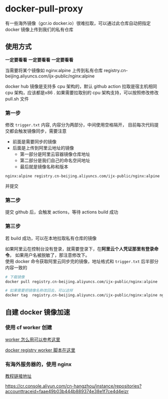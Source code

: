# docker-pull-proxy

有一些海外镜像（gcr.io docker.io）很难拉取，可以通过此仓库自动把指定 docker 镜像上传到我们的私有仓库

## 使用方式

**一定要看看**
**一定要看看**
**一定要看看**

当需要将某个镜像如 nginx:alpine 上传到私有仓库 registry.cn-beijing.aliyuncs.com/ijx-public/nginx:alpine    

docker hub 镜像是支持多 cpu 架构的，默认 github action 拉取是宿主机相同 cpu 架构，应该都是x86 .
如果需要拉取别的 cpu 架构支持，可以按照修改修改 pull.sh 文件

### 第一步
修改 `trigger.txt` 内容, 内容分为两部分，中间使用空格隔开， 目前每次代码提交都会触发镜像同步，需要注意

* 前面是需要同步的镜像
* 后面是上传到阿里云地址的镜像
    * 第一部分是阿里云容器镜像仓库地址
    * 第二部分是我们自己的命名空间地址
    * 最后就是镜像名称和版本
```
nginx:alpine registry.cn-beijing.aliyuncs.com/ijx-public/nginx:alpine
```
并提交

### 第二步
提交 github 后，会触发 actions，等待 actions build 成功

### 第三步
若 build 成功，可以在本地拉取私有仓库的镜像


如果阿里云在控制台没有登录，就需要登录下，在**阿里云个人凭证那里有登录命令**， 如果用户名被脱敏了，那注意修改下。   
使用 docker 命令获取阿里云同步完的镜像，地址格式和 `trigger.txt` 后半部分内容一致的

```bash
# 下载镜像
docker pull registry.cn-beijing.aliyuncs.com/ijx-public/nginx:alpine

# 如果需要把镜像名称改回去，可以这样
docker tag  registry.cn-beijing.aliyuncs.com/ijx-public/nginx:alpine nginx:alpine
```

## 自建 docker 镜像加速


### 使用 cf worker 创建

[worker 怎么用可以参考这里](https://github.com/yaming116/npm-registry-worker)

[docker registry worker 脚本在这里](./worker.js)

### 有海外服务器的，使用 nginx 

[教程链接地址](https://blog.lty520.faith/%E5%8D%9A%E6%96%87/%E8%87%AA%E5%BB%BAdocker-hub%E5%8A%A0%E9%80%9F%E9%95%9C%E5%83%8F/#%e6%96%b9%e6%a1%88%e4%b8%80%e4%ba%8c%e6%95%b4%e5%90%88)

https://cr.console.aliyun.com/cn-hangzhou/instance/repositories?accounttraceid=faae49b03b444b889374e38e1f7ce4d4eizr
